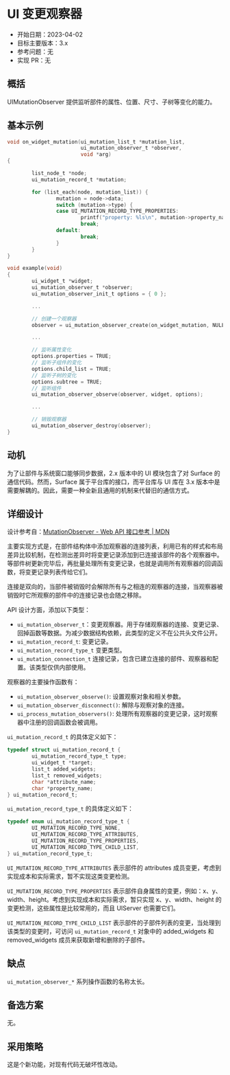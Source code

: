# UI 变更观察器

- 开始日期：2023-04-02
- 目标主要版本：3.x
- 参考问题：无
- 实现 PR：无

## 概括

UIMutationObserver 提供监听部件的属性、位置、尺寸、子树等变化的能力。

## 基本示例

```c
void on_widget_mutation(ui_mutation_list_t *mutation_list,
                        ui_mutation_observer_t *observer,
                        void *arg)
{

        list_node_t *node;
        ui_mutation_record_t *mutation;

        for (list_each(node, mutation_list)) {
                mutation = node->data;
                switch (mutation->type) {
                case UI_MUTATION_RECORD_TYPE_PROPERTIES:
                        printf("property: %ls\n", mutation->property_name);
                        break;
                default:
                        break;
                }
        }
}

void example(void)
{
        ui_widget_t *widget;
        ui_mutation_observer_t *observer;
        ui_mutation_observer_init_t options = { 0 };

        ...

        // 创建一个观察器
        observer = ui_mutation_observer_create(on_widget_mutation, NULL);

        ...

        // 监听属性变化
        options.properties = TRUE;
        // 监听子组件的变化
        options.child_list = TRUE;
        // 监听子树的变化
        options.subtree = TRUE;
        // 监听组件
        ui_mutation_observer_observe(observer, widget, options);

        ...

        // 销毁观察器
        ui_mutation_observer_destroy(observer);
}
```

## 动机

为了让部件与系统窗口能够同步数据，2.x 版本中的 UI 模块包含了对 Surface 的通信代码。然而，Surface 属于平台库的接口，而平台库与 UI 库在 3.x 版本中是需要解耦的。因此，需要一种全新且通用的机制来代替旧的通信方式。

## 详细设计

设计参考自：[MutationObserver - Web API 接口参考 | MDN](https://developer.mozilla.org/zh-CN/docs/Web/API/MutationObserver)

主要实现方式是，在部件结构体中添加观察器的连接列表，利用已有的样式和布局差异比较机制，在检测出差异时将变更记录添加到已连接该部件的各个观察器中。等部件树更新完毕后，再批量处理所有变更记录，也就是调用所有观察器的回调函数，将变更记录列表传给它们。

连接是双向的，当部件被销毁时会解除所有与之相连的观察器的连接，当观察器被销毁时它所观察的部件中的连接记录也会随之移除。

API 设计方面，添加以下类型：

- `ui_mutation_observer_t`：变更观察器。用于存储观察器的连接、变更记录、回掉函数等数据。为减少数据结构依赖，此类型的定义不在公共头文件公开。
- `ui_mutation_record_t`: 变更记录。
- `ui_mutation_record_type_t` 变更类型。
- `ui_mutation_connection_t` 连接记录，包含已建立连接的部件、观察器和配置。该类型仅供内部使用。

观察器的主要操作函数有：

- `ui_mutation_observer_observe()`: 设置观察对象和相关参数。
- `ui_mutation_observer_disconnect()`: 解除与观察对象的连接。
- `ui_process_mutation_observers()`: 处理所有观察器的变更记录，这时观察器中注册的回调函数会被调用。

`ui_mutation_record_t` 的具体定义如下：

```c
typedef struct ui_mutation_record_t {
        ui_mutation_record_type_t type;
        ui_widget_t *target;
        list_t added_widgets;
        list_t removed_widgets;
        char *attribute_name;
        char *property_name;
} ui_mutation_record_t;
```

`ui_mutation_record_type_t` 的具体定义如下：

```c
typedef enum ui_mutation_record_type_t {
        UI_MUTATION_RECORD_TYPE_NONE,
        UI_MUTATION_RECORD_TYPE_ATTRIBUTES,
        UI_MUTATION_RECORD_TYPE_PROPERTIES,
        UI_MUTATION_RECORD_TYPE_CHILD_LIST,
} ui_mutation_record_type_t;
```

`UI_MUTATION_RECORD_TYPE_ATTRIBUTES` 表示部件的 attributes 成员变更，考虑到实现成本和实际需求，暂不实现这类变更检测。

`UI_MUTATION_RECORD_TYPE_PROPERTIES` 表示部件自身属性的变更，例如：x、y、width、height。考虑到实现成本和实际需求，暂只实现 x、y、width、height 的变更检测，这些属性是比较常用的，而且 UIServer 也需要它们。

`UI_MUTATION_RECORD_TYPE_CHILD_LIST` 表示部件的子部件列表的变更，当处理到该类型的变更时，可访问 `ui_mutation_record_t` 对象中的 added_widgets 和 removed_widgets 成员来获取新增和删除的子部件。

## 缺点

`ui_mutation_observer_*` 系列操作函数的名称太长。

## 备选方案

无。

## 采用策略

这是个新功能，对现有代码无破坏性改动。
